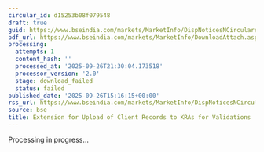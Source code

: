 ```yaml
---
circular_id: d15253b08f079548
draft: true
guid: https://www.bseindia.com/markets/MarketInfo/DispNoticesNCirculars.aspx?Noticeid={D5DA8259-C46F-43E1-B51C-1A9FA0DA829D}&noticeno=20250926-73&dt=09/26/2025&icount=73&totcount=76&flag=0
pdf_url: https://www.bseindia.com/markets/MarketInfo/DownloadAttach.aspx?id=20250926-73&attachedId=
processing:
  attempts: 1
  content_hash: ''
  processed_at: '2025-09-26T21:30:04.173518'
  processor_version: '2.0'
  stage: download_failed
  status: failed
published_date: '2025-09-26T15:16:15+00:00'
rss_url: https://www.bseindia.com/markets/MarketInfo/DispNoticesNCirculars.aspx?Noticeid={D5DA8259-C46F-43E1-B51C-1A9FA0DA829D}&noticeno=20250926-73&dt=09/26/2025&icount=73&totcount=76&flag=0
source: bse
title: Extension for Upload of Client Records to KRAs for Validations
---
```


Processing in progress...